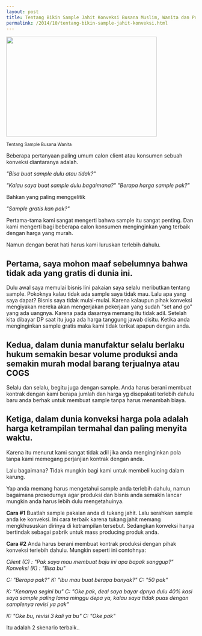```yaml
---
layout: post
title: Tentang Bikin Sample Jahit Konveksi Busana Muslim, Wanita dan Pria
permalink: /2014/10/tentang-bikin-sample-jahit-konveksi.html
---
```

<img border="0" height="266" src="https://2.bp.blogspot.com/-itV9orDd5VA/VE-GNPnuGQI/AAAAAAAABkw/nF6dyOjvZMA/s1600/konveksi-menerima-sample-baju-wanita.jpg" width="400">

<small>Tentang Sample Busana Wanita</small>

Beberapa pertanyaan paling umum calon client atau konsumen sebuah konveksi diantaranya adalah.

*"Bisa buat sample dulu atau tidak?"*

*"Kalau saya buat sample dulu bagaimana?"*
*"Berapa harga sample pak?"*

Bahkan yang paling menggelitik

*"Sample gratis kan pak?"*

Pertama-tama kami sangat mengerti bahwa sample itu sangat penting. Dan kami mengerti bagi beberapa calon konsumen menginginkan yang terbaik dengan harga yang murah.

Namun dengan berat hati harus kami luruskan terlebih dahulu.

## Pertama, saya mohon maaf sebelumnya bahwa tidak ada yang gratis di dunia ini.
Dulu awal saya memulai bisnis lini pakaian saya selalu meributkan tentang sample. Pokoknya kalau tidak ada sample saya tidak mau. Lalu apa yang saya dapat? Bisnis saya tidak mulai-mulai. Karena kalaupun pihak konveksi mengiyakan mereka akan mengerjakan pekerjaan yang sudah "set and go" yang ada uangnya. Karena pada dasarnya memang itu tidak adil. Setelah kita dibayar DP saat itu juga ada harga tanggung jawab disitu. Ketika anda menginginkan sample gratis maka kami tidak terikat apapun dengan anda.

## Kedua, dalam dunia manufaktur selalu berlaku hukum semakin besar volume produksi anda semakin murah modal barang terjualnya atau COGS
Selalu dan selalu, begitu juga dengan sample. Anda harus berani membuat kontrak dengan kami berapa jumlah dan harga yg disepakati terlebih dahulu baru anda berhak untuk membuat sample tanpa harus menambah biaya.

## Ketiga, dalam dunia konveksi harga pola adalah harga ketrampilan termahal dan paling menyita waktu.
Karena itu menurut kami sangat tidak adil jika anda menginginkan pola tanpa kami memegang perjanjian kontrak dengan anda.

Lalu bagaimana? Tidak mungkin bagi kami untuk membeli kucing dalam karung.

Yap anda memang harus mengetahui sample anda terlebih dahulu, namun bagaimana prosedurnya agar produksi dan bisnis anda semakin lancar mungkin anda harus lebih dulu mengetahuinya.

**Cara #1**
Buatlah sample pakaian anda di tukang jahit. Lalu serahkan sample anda ke konveksi. Ini cara terbaik karena tukang jahit memang mengkhususkan dirinya di ketrampilan tersebut. Sedangkan konveksi hanya bertindak sebagai pabrik untuk mass producing produk anda.

**Cara #2**
Anda harus berani membuat kontrak produksi dengan pihak konveksi terlebih dahulu. Mungkin seperti ini contohnya:

*Client (C) : "Pak saya mau membuat baju ini apa bapak sanggup?"*
*Konveksi (K) : "Bisa bu"*

*C: "Berapa pak?"*
*K: "Ibu mau buat berapa banyak?"*
*C: "50 pak"*

*K: "Kenanya segini bu"*
*C: "Oke pak, deal saya bayar dpnya dulu 40% kasi saya sample paling lama minggu depa ya, kalau saya tidak puas dengan samplenya revisi ya pak"*

*K: "Oke bu, revisi 3 kali ya bu"*
*C: "Oke pak"*

Itu adalah 2 skenario terbaik..
